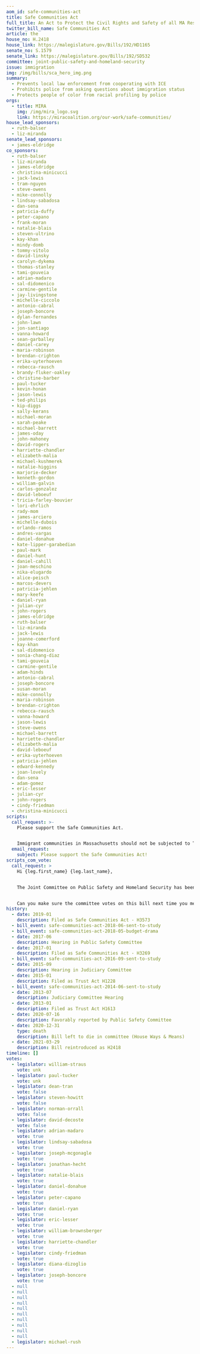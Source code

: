 ```yaml
---
aom_id: safe-communities-act
title: Safe Communities Act
full_title: An Act to Protect the Civil Rights and Safety of all MA Residents
twitter_bill_name: Safe Communities Act
article: the
house_no: H.2418
house_link: https://malegislature.gov/Bills/192/HD1165
senate_no: S.1579
senate_link: https://malegislature.gov/Bills/192/SD532
committee: joint-public-safety-and-homeland-security
issue: immigration
img: /img/bills/sca_hero_img.png
summary:
  - Prevents local law enforcement from cooperating with ICE
  - Prohibits police from asking questions about immigration status
  - Protects people of color from racial profiling by police
orgs:
  - title: MIRA
    img: /img/mira_logo.svg
    link: https://miracoalition.org/our-work/safe-communities/
house_lead_sponsors:
  - ruth-balser
  - liz-miranda
senate_lead_sponsors:
  - james-eldridge
co_sponsors:
  - ruth-balser
  - liz-miranda
  - james-eldridge
  - christina-minicucci
  - jack-lewis
  - tram-nguyen
  - steve-owens
  - mike-connolly
  - lindsay-sabadosa
  - dan-sena
  - patricia-duffy
  - peter-capano
  - frank-moran
  - natalie-blais
  - steven-ultrino
  - kay-khan
  - mindy-domb
  - tommy-vitolo
  - david-linsky
  - carolyn-dykema
  - thomas-stanley
  - tami-gouveia
  - adrian-madaro
  - sal-didomenico
  - carmine-gentile
  - jay-livingstone
  - michelle-ciccolo
  - antonio-cabral
  - joseph-boncore
  - dylan-fernandes
  - john-lawn
  - jon-santiago
  - vanna-howard
  - sean-garballey
  - daniel-carey
  - maria-robinson
  - brendan-crighton
  - erika-uyterhoeven
  - rebecca-rausch
  - brandy-fluker-oakley
  - christine-barber
  - paul-tucker
  - kevin-honan
  - jason-lewis
  - ted-philips
  - kip-diggs
  - sally-kerans
  - michael-moran
  - sarah-peake
  - michael-barrett
  - james-oday
  - john-mahoney
  - david-rogers
  - harriette-chandler
  - elizabeth-malia
  - michael-kushmerek
  - natalie-higgins
  - marjorie-decker
  - kenneth-gordon
  - william-galvin
  - carlos-gonzalez
  - david-leboeuf
  - tricia-farley-bouvier
  - lori-ehrlich
  - rady-mom
  - james-arciero
  - michelle-dubois
  - orlando-ramos
  - andres-vargas
  - daniel-donahue
  - kate-lipper-garabedian
  - paul-mark
  - daniel-hunt
  - daniel-cahill
  - joan-meschino
  - nika-elugardo
  - alice-peisch
  - marcos-devers
  - patricia-jehlen
  - mary-keefe
  - daniel-ryan
  - julian-cyr
  - john-rogers
  - james-eldridge
  - ruth-balser
  - liz-miranda
  - jack-lewis
  - joanne-comerford
  - kay-khan
  - sal-didomenico
  - sonia-chang-diaz
  - tami-gouveia
  - carmine-gentile
  - adam-hinds
  - antonio-cabral
  - joseph-boncore
  - susan-moran
  - mike-connolly
  - maria-robinson
  - brendan-crighton
  - rebecca-rausch
  - vanna-howard
  - jason-lewis
  - steve-owens
  - michael-barrett
  - harriette-chandler
  - elizabeth-malia
  - david-leboeuf
  - erika-uyterhoeven
  - patricia-jehlen
  - edward-kennedy
  - joan-lovely
  - dan-sena
  - adam-gomez
  - eric-lesser
  - julian-cyr
  - john-rogers
  - cindy-friedman
  - christina-minicucci
scripts:
  call_request: >-
    Please support the Safe Communities Act.


    Immigrant communities in Massachusetts should not be subjected to Trump's racist policies.
  email_request:
    subject: Please support the Safe Communities Act!
scripts_com_vote:
  call_request: >
    Hi {leg.first_name} {leg.last_name},


    The Joint Committee on Public Safety and Homeland Security has been studying the Safe Communities Act since last year, we need action now!


    Can you make sure the committee votes on this bill next time you meet?
history:
  - date: 2019-01
    description: Filed as Safe Communities Act - H3573
  - bill_event: safe-communities-act-2018-06-sent-to-study
  - bill_event: safe-communities-act-2018-05-budget-drama
  - date: 2017-06
    description: Hearing in Public Safety Committee
  - date: 2017-01
    description: Filed as Safe Communities Act - H3269
  - bill_event: safe-communities-act-2016-09-sent-to-study
  - date: 2015-09
    description: Hearing in Judiciary Committee
  - date: 2015-01
    description: Filed as Trust Act H1228
  - bill_event: safe-communities-act-2014-06-sent-to-study
  - date: 2013-07
    description: Judiciary Committee Hearing
  - date: 2013-01
    description: Filed as Trust Act H1613
  - date: 2020-07-16
    description: Favorably reported by Public Safety Committee
  - date: 2020-12-31
    type: death
    description: Bill left to die in committee (House Ways & Means)
  - date: 2021-03-29
    description: Bill reintroduced as H2418
timeline: []
votes:
  - legislator: william-straus
    vote: unk
  - legislator: paul-tucker
    vote: unk
  - legislator: dean-tran
    vote: false
  - legislator: steven-howitt
    vote: false
  - legislator: norman-orrall
    vote: false
  - legislator: david-decoste
    vote: false
  - legislator: adrian-madaro
    vote: true
  - legislator: lindsay-sabadosa
    vote: true
  - legislator: joseph-mcgonagle
    vote: true
  - legislator: jonathan-hecht
    vote: true
  - legislator: natalie-blais
    vote: true
  - legislator: daniel-donahue
    vote: true
  - legislator: peter-capano
    vote: true
  - legislator: daniel-ryan
    vote: true
  - legislator: eric-lesser
    vote: true
  - legislator: william-brownsberger
    vote: true
  - legislator: harriette-chandler
    vote: true
  - legislator: cindy-friedman
    vote: true
  - legislator: diana-dizoglio
    vote: true
  - legislator: joseph-boncore
    vote: true
  - null
  - null
  - null
  - null
  - null
  - null
  - null
  - null
  - null
  - null
  - legislator: michael-rush
---
```

